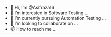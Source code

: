 - 👋 Hi, I’m @Asifraza16
- 👀 I’m interested in Software Testing ...
- 🌱 I’m currently pursuing Automation Testing ...
- 💞️ I’m looking to collaborate on ...
- 📫 How to reach me ...

<!---
Asifraza16/Asifraza16 is a ✨ special ✨ repository because its `README.md` (this file) appears on your GitHub profile.
You can click the Preview link to take a look at your changes.
--->

